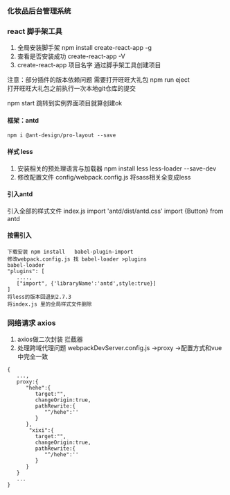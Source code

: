 ### 化妆品后台管理系统
### react 脚手架工具
1. 全局安装脚手架 npm  install create-react-app -g 
2. 查看是否安装成功 create-react-app  -V
3. create-react-app 项目名字    通过脚手架工具创建项目

注意：部分插件的版本依赖问题  需要打开旺旺大礼包
npm run  eject  
打开旺旺大礼包之前执行一次本地git仓库的提交

npm start 跳转到实例界面项目就算创建ok

#### 框架：antd
```
npm i @ant-design/pro-layout --save
```
#### 样式 less
 1. 安装相关的预处理语言与加载器
 npm install less less-loader --save-dev
 2. 修改配置文件  config/webpack.config.js 将sass相关全变成less 

#### 引入antd
 引入全部的样式文件 index.js 
 import 'antd/dist/antd.css'
 import {Button} from antd 
#### 按需引入 
 ```
 下载安装 npm install   babel-plugin-import
 修改webpack.config.js 找 babel-loader >plugins
 babel-loader 
 "plugins": [
    ....,
    ["import", {'libraryName':'antd',style:true}]
 ]
 将less的版本回退到2.7.3 
 将index.js 里的全局样式文件删除 
 ```
### 网络请求 axios
1. axios做二次封装  拦截器
2. 处理跨域代理问题 webpackDevServer.config.js ->proxy ->配置方式和vue中完全一致
```
{
   ...,
   proxy:{
      "hehe":{
         target:"",
         changeOrigin:true,
         pathRewrite:{
            "^/hehe":''
         }
      },
       "xixi":{
         target:"",
         changeOrigin:true,
         pathRewrite:{
            "^/hehe":''
         }
      }
   }
   ...
}
```



